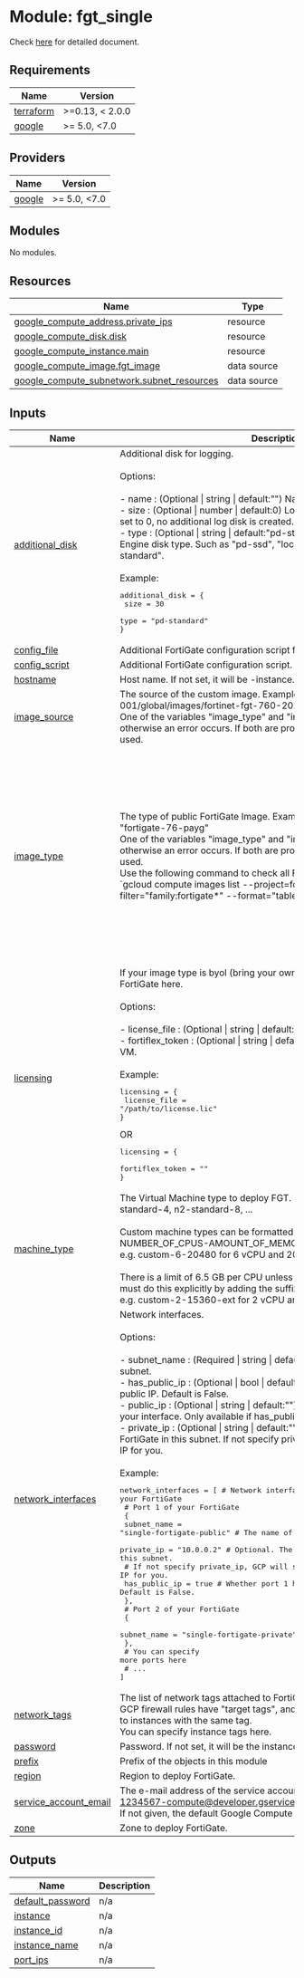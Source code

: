# Module: fgt_single

Check [here](https://github.com/fortinetdev/terraform-google-cloud-modules/blob/main/docs/fgt_single.md) for detailed document.

## Requirements

| Name | Version |
|------|---------|
| <a name="requirement_terraform"></a> [terraform](#requirement\_terraform) | >=0.13, < 2.0.0 |
| <a name="requirement_google"></a> [google](#requirement\_google) | >= 5.0, <7.0 |

## Providers

| Name | Version |
|------|---------|
| <a name="provider_google"></a> [google](#provider\_google) | >= 5.0, <7.0 |

## Modules

No modules.

## Resources

| Name | Type |
|------|------|
| [google_compute_address.private_ips](https://registry.terraform.io/providers/hashicorp/google/latest/docs/resources/compute_address) | resource |
| [google_compute_disk.disk](https://registry.terraform.io/providers/hashicorp/google/latest/docs/resources/compute_disk) | resource |
| [google_compute_instance.main](https://registry.terraform.io/providers/hashicorp/google/latest/docs/resources/compute_instance) | resource |
| [google_compute_image.fgt_image](https://registry.terraform.io/providers/hashicorp/google/latest/docs/data-sources/compute_image) | data source |
| [google_compute_subnetwork.subnet_resources](https://registry.terraform.io/providers/hashicorp/google/latest/docs/data-sources/compute_subnetwork) | data source |

## Inputs

| Name | Description | Type | Default | Required |
|------|-------------|------|---------|:--------:|
| <a name="input_additional_disk"></a> [additional\_disk](#input\_additional\_disk) | Additional disk for logging.<br><br>Options:<br><br>    - name : (Optional \| string \| default:"") Name of your log disk.<br>    - size : (Optional \| number \| default:0) Log disk size (GB) for each FGT. If set to 0, no additional log disk is created.<br>    - type : (Optional \| string \| default:"pd-standard") The Google Compute Engine disk type. Such as "pd-ssd", "local-ssd", "pd-balanced" or "pd-standard".<br><br>Example:<pre>additional_disk = {<br>  size = 30<br>  type = "pd-standard"<br>}</pre> | <pre>object({<br>    name = optional(string, "")<br>    size = optional(number, 0)<br>    type = optional(string, "pd-standard")<br>  })</pre> | `{}` | no |
| <a name="input_config_file"></a> [config\_file](#input\_config\_file) | Additional FortiGate configuration script file. | `string` | `""` | no |
| <a name="input_config_script"></a> [config\_script](#input\_config\_script) | Additional FortiGate configuration script. | `string` | `""` | no |
| <a name="input_hostname"></a> [hostname](#input\_hostname) | Host name. If not set, it will be <prefix>-instance. | `string` | `""` | no |
| <a name="input_image_source"></a> [image\_source](#input\_image\_source) | The source of the custom image. Example: "projects/fortigcp-project-001/global/images/fortinet-fgt-760-20240726-001-w-license"<br>One of the variables "image\_type" and "image\_source" must be provided, otherwise an error occurs. If both are provided, "image\_source" will be used. | `string` | `""` | no |
| <a name="input_image_type"></a> [image\_type](#input\_image\_type) | The type of public FortiGate Image. Example: "fortigate-76-byol" or "fortigate-76-payg"<br>One of the variables "image\_type" and "image\_source" must be provided, otherwise an error occurs. If both are provided, "image\_source" will be used.<br>Use the following command to check all FortiGate image type:<br>`gcloud compute images list --project=fortigcp-project-001 --filter="family:fortigate*" --format="table[no-heading](family)" | sort | uniq`<br><br>fortigate-76-byol : FortiGate 7.6, bring your own licenses.<br><br>fortigate-76-payg : FortiGate 7.6, don't need to provide licenses, pay as you go. | `string` | `""` | no |
| <a name="input_licensing"></a> [licensing](#input\_licensing) | If your image type is byol (bring your own license), you can license your FortiGate here.<br><br>Options:<br><br>    - license\_file : (Optional \| string \| default:"") Location of your own license.<br>    - fortiflex\_token : (Optional \| string \| default:"") Fortiflex token to activate VM.<br><br>Example:<pre>licensing = {<br>  license_file = "/path/to/license.lic"<br>}</pre>OR<pre>licensing = {<br>  fortiflex_token = "<fortiflex token>"<br>}</pre> | <pre>object({<br>    license_file    = optional(string, "")<br>    fortiflex_token = optional(string, "")<br>  })</pre> | `{}` | no |
| <a name="input_machine_type"></a> [machine\_type](#input\_machine\_type) | The Virtual Machine type to deploy FGT. Example of predefined type: n1-standard-4, n2-standard-8, ...<br><br>Custom machine types can be formatted as custom-NUMBER\_OF\_CPUS-AMOUNT\_OF\_MEMORY\_MB,<br>e.g. custom-6-20480 for 6 vCPU and 20GB of RAM.<br><br>There is a limit of 6.5 GB per CPU unless you add extended memory. You must do this explicitly by adding the suffix -ext,<br>e.g. custom-2-15360-ext for 2 vCPU and 15 GB of memory. | `string` | n/a | yes |
| <a name="input_network_interfaces"></a> [network\_interfaces](#input\_network\_interfaces) | Network interfaces.<br><br>Options:<br><br>    - subnet\_name   : (Required \| string \| default:"") The name of your existing subnet.<br>    - has\_public\_ip : (Optional \| bool \| default:false) Whether this port has public IP. Default is False.<br>    - public\_ip     : (Optional \| string \| default:"") You can specify the public IP of your interface. Only available if has\_public\_ip is true.<br>    - private\_ip    : (Optional \| string \| default:"") The private ip of your FortiGate in this subnet. If not specify private\_ip, GCP will select a private IP for you.<br><br>Example:<pre>network_interfaces = [                        # Network interface of your FortiGate<br>  # Port 1 of your FortiGate<br>  {<br>    subnet_name   = "single-fortigate-public" # The name of your existing subnet.<br>    private_ip    = "10.0.0.2"                # Optional. The private ip of your FortiGate in this subnet.<br>                                              # If not specify private_ip, GCP will select a private IP for you.<br>    has_public_ip = true                      # Whether port 1 has public IP. Default is False.<br>  },<br>  # Port 2 of your FortiGate<br>  {<br>    subnet_name = "single-fortigate-private"<br>  },<br>  # You can specify more ports here<br>  # ...<br>]</pre> | <pre>list(object({<br>    subnet_name   = string<br>    has_public_ip = optional(bool, false)<br>    public_ip     = optional(string, "")<br>    private_ip    = optional(string, "")<br>  }))</pre> | `[]` | no |
| <a name="input_network_tags"></a> [network\_tags](#input\_network\_tags) | The list of network tags attached to FortiGates.<br>GCP firewall rules have "target tags", and these firewall rules only apply to instances with the same tag.<br>You can specify instance tags here. | `list(string)` | `[]` | no |
| <a name="input_password"></a> [password](#input\_password) | Password. If not set, it will be the instance id. | `string` | `""` | no |
| <a name="input_prefix"></a> [prefix](#input\_prefix) | Prefix of the objects in this module | `string` | n/a | yes |
| <a name="input_region"></a> [region](#input\_region) | Region to deploy FortiGate. | `string` | n/a | yes |
| <a name="input_service_account_email"></a> [service\_account\_email](#input\_service\_account\_email) | The e-mail address of the service account used for VMs. Example value: 1234567-compute@developer.gserviceaccount.com<br>If not given, the default Google Compute Engine service account is used. | `string` | `""` | no |
| <a name="input_zone"></a> [zone](#input\_zone) | Zone to deploy FortiGate. | `string` | n/a | yes |

## Outputs

| Name | Description |
|------|-------------|
| <a name="output_default_password"></a> [default\_password](#output\_default\_password) | n/a |
| <a name="output_instance"></a> [instance](#output\_instance) | n/a |
| <a name="output_instance_id"></a> [instance\_id](#output\_instance\_id) | n/a |
| <a name="output_instance_name"></a> [instance\_name](#output\_instance\_name) | n/a |
| <a name="output_port_ips"></a> [port\_ips](#output\_port\_ips) | n/a |
